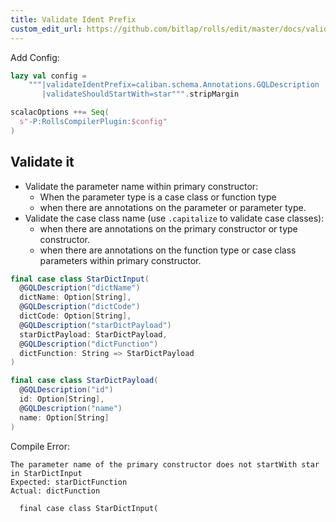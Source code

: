 ```yaml
---
title: Validate Ident Prefix
custom_edit_url: https://github.com/bitlap/rolls/edit/master/docs/validate_ident_prefix.md
---
```


Add Config:
``` scala
lazy val config =
    """|validateIdentPrefix=caliban.schema.Annotations.GQLDescription
       |validateShouldStartWith=star""".stripMargin

scalacOptions ++= Seq(
  s"-P:RollsCompilerPlugin:$config"
)
```

## Validate it

- Validate the parameter name within primary constructor:
  - When the parameter type is a case class or function type
  - when there are annotations on the parameter or parameter type.
- Validate the case class name (use `.capitalize` to validate case classes):
  - when there are annotations on the primary constructor or type constructor.
  - when there are annotations on the function type or case class parameters within primary constructor.

``` scala
final case class StarDictInput(
  @GQLDescription("dictName")
  dictName: Option[String],
  @GQLDescription("dictCode")
  dictCode: Option[String],
  @GQLDescription("starDictPayload")
  starDictPayload: StarDictPayload,
  @GQLDescription("dictFunction")
  dictFunction: String => StarDictPayload
)

final case class StarDictPayload(
  @GQLDescription("id")
  id: Option[String],
  @GQLDescription("name")
  name: Option[String]
)
```

Compile Error:
```
The parameter name of the primary constructor does not startWith star in StarDictInput
Expected: starDictFunction 
Actual: dictFunction

  final case class StarDictInput(
```
